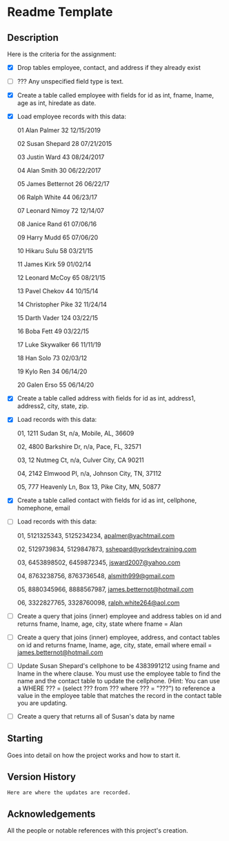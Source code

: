 # Readme Template

## Description
  Here is the criteria for the assignment:

- [x] Drop tables employee, contact, and address if they already exist

- [ ] ??? Any unspecified field type is text.

- [x] Create a table called employee with fields for id as int, fname, lname, age as int, hiredate as date.

- [x] Load employee records with this data:

  01 Alan Palmer  32  12/15/2019

  02 Susan Shepard  28  07/21/2015

  03 Justin Ward   43 08/24/2017

  04 Alan Smith  30  06/22/2017

  05 James Betternot 26 06/22/17

  06 Ralph White  44  06/23/17

  07 Leonard Nimoy 72 12/14/07

  08 Janice Rand  61 07/06/16

  09 Harry Mudd 65 07/06/20

  10 Hikaru Sulu 58 03/21/15

  11 James Kirk  59 01/02/14

  12 Leonard McCoy 65 08/21/15

  13 Pavel Chekov  44 10/15/14

  14 Christopher Pike 32 11/24/14

  15 Darth Vader 124 03/22/15

  16 Boba Fett 49 03/22/15

  17 Luke Skywalker 66 11/11/19

  18 Han Solo 73 02/03/12

  19 Kylo Ren  34 06/14/20

  20 Galen Erso  55 06/14/20

- [x] Create a table called address with fields for id as int, address1, address2, city, state, zip.

- [x] Load records with this data:

  01, 1211 Sudan St, n/a, Mobile, AL, 36609

  02,  4800 Barkshire Dr, n/a, Pace, FL, 32571

  03,  12 Nutmeg Ct, n/a, Culver City, CA 90211

  04,  2142 Elmwood Pl, n/a, Johnson City, TN, 37112

  05, 777 Heavenly Ln, Box 13, Pike City, MN, 50877

- [x] Create a table called contact with fields for id as int, cellphone, homephone, email

- [ ] Load records with this data:

  01, 5121325343, 5125234234, apalmer@yachtmail.com

  02, 5129739834, 5129847873, sshepard@yorkdevtraining.com

  03, 6453898502, 6459872345,  jsward2007@yahoo.com

  04, 8763238756, 8763736548, alsmith999@gmail.com

  05, 8880345966, 8888567987, james.betternot@hotmail.com

  06, 3322827765, 3328760098, ralph.white264@aol.com

- [ ] Create a query that joins (inner) employee and address tables on id and returns fname, lname, age, city, state where fname = Alan 

- [ ] Create a query that joins (inner) employee, address, and contact tables on id and returns fname, lname, age, city, state, email where email  =  james.betternot@hotmail.com

- [ ] Update Susan Shepard's cellphone to be 4383991212 using fname and lname in the where clause. You must use the employee table to find the name and the contact table to update the cellphone. (Hint: You can use a WHERE ??? = (select ??? from ??? where ??? = "???") to reference a value in the employee table that matches the record in the contact table you are updating.

- [ ] Create a query that returns all of Susan's data by name

## Starting
  Goes into detail on how the project works and how to start it.

## Version History
    Here are where the updates are recorded.

## Acknowledgements
  All the people or notable references with this project's creation.

